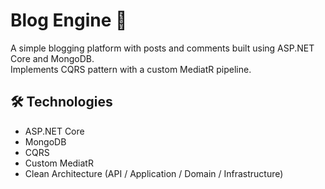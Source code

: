 # Blog Engine 📝

A simple blogging platform with posts and comments built using ASP.NET Core and MongoDB.  
Implements CQRS pattern with a custom MediatR pipeline.

## 🛠 Technologies
- ASP.NET Core
- MongoDB
- CQRS
- Custom MediatR
- Clean Architecture (API / Application / Domain / Infrastructure)
